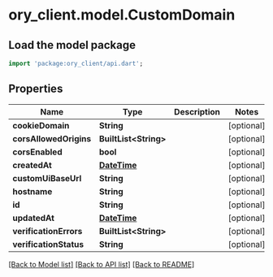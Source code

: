 # ory_client.model.CustomDomain

## Load the model package
```dart
import 'package:ory_client/api.dart';
```

## Properties
Name | Type | Description | Notes
------------ | ------------- | ------------- | -------------
**cookieDomain** | **String** |  | [optional] 
**corsAllowedOrigins** | **BuiltList&lt;String&gt;** |  | [optional] 
**corsEnabled** | **bool** |  | [optional] 
**createdAt** | [**DateTime**](DateTime.md) |  | [optional] 
**customUiBaseUrl** | **String** |  | [optional] 
**hostname** | **String** |  | [optional] 
**id** | **String** |  | [optional] 
**updatedAt** | [**DateTime**](DateTime.md) |  | [optional] 
**verificationErrors** | **BuiltList&lt;String&gt;** |  | [optional] 
**verificationStatus** | **String** |  | [optional] 

[[Back to Model list]](../README.md#documentation-for-models) [[Back to API list]](../README.md#documentation-for-api-endpoints) [[Back to README]](../README.md)


